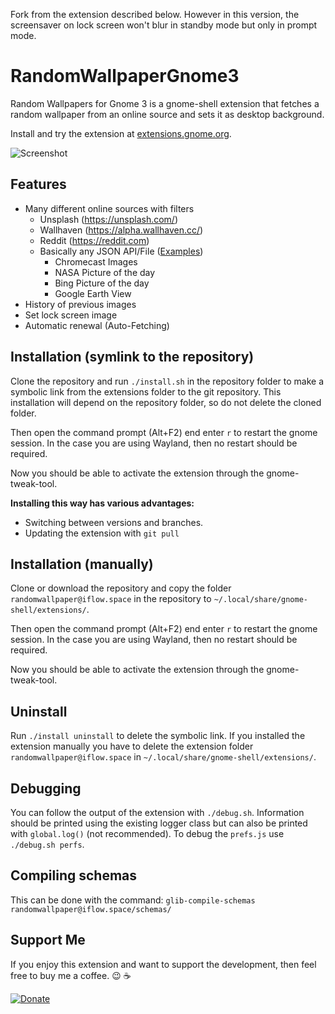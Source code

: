 Fork from the extension described below. However in this version, the screensaver on lock screen won't blur in standby mode but only in prompt mode.

RandomWallpaperGnome3
=====================

Random Wallpapers for Gnome 3 is a gnome-shell extension that fetches a random wallpaper from an online source and sets it as desktop background.

Install and try the extension at [extensions.gnome.org](https://extensions.gnome.org/extension/1040/random-wallpaper/).

![Screenshot](/assets/screenshot.png)

## Features

* Many different online sources with filters
    * Unsplash (https://unsplash.com/)
    * Wallhaven (https://alpha.wallhaven.cc/)
    * Reddit (https://reddit.com)
    * Basically any JSON API/File ([Examples](https://github.com/ifl0w/RandomWallpaperGnome3/wiki/Generic-JSON-Source))
      * Chromecast Images
      * NASA Picture of the day
      * Bing Picture of the day
      * Google Earth View
* History of previous images
* Set lock screen image
* Automatic renewal (Auto-Fetching)

## Installation (symlink to the repository)
Clone the repository and run `./install.sh` in the repository folder to make a symbolic link from the extensions folder to the git repository.
This installation will depend on the repository folder, so do not delete the cloned folder.

Then open the command prompt (Alt+F2) end enter `r` to restart the gnome session. 
In the case you are using Wayland, then no restart should be required.

Now you should be able to activate the extension through the gnome-tweak-tool.

__Installing this way has various advantages:__
* Switching between versions and branches.
* Updating the extension with `git pull` 

## Installation (manually)

Clone or download the repository and copy the folder `randomwallpaper@iflow.space` in the repository to `~/.local/share/gnome-shell/extensions/`.

Then open the command prompt (Alt+F2) end enter `r` to restart the gnome session. 
In the case you are using Wayland, then no restart should be required.

Now you should be able to activate the extension through the gnome-tweak-tool.

## Uninstall
Run `./install uninstall` to delete the symbolic link.
If you installed the extension manually you have to delete the extension folder `randomwallpaper@iflow.space` in `~/.local/share/gnome-shell/extensions/`.

## Debugging
You can follow the output of the extension with `./debug.sh`. Information should be printed using the existing logger class but can also be printed with `global.log()` (not recommended).
To debug the `prefs.js` use `./debug.sh perfs`.

## Compiling schemas
This can be done with the command: `glib-compile-schemas randomwallpaper@iflow.space/schemas/`

## Support Me
If you enjoy this extension and want to support the development, then feel free to buy me a coffee. :wink: :coffee:


[![Donate](https://img.shields.io/badge/Donate-PayPal-green.svg)](https://www.paypal.com/cgi-bin/webscr?cmd=_s-xclick&hosted_button_id=RBLX73X4DPS7A)

